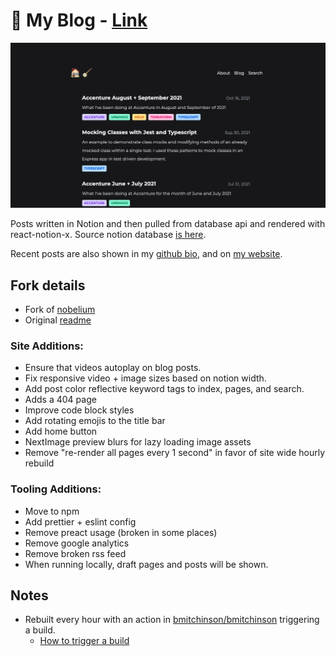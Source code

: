 # 📝 My Blog - [Link](https://blog.mitchinson.dev)

![](/screenshot.png)

Posts written in Notion and then pulled from database api and rendered with
react-notion-x. Source notion database [is here](https://bmitchinson.notion.site/9315f6e9736747a48431a5a3eb326c28?v=d1bfebbd34cb4f218416b31bd43548db).

Recent posts are also shown in my [github bio](https://github.com/bmitchinson), and on [my website](https://mitchinson.dev).

## Fork details

- Fork of [nobelium](https://github.com/craigary/nobelium)
- Original [readme](/nobelium_readme.md)

### Site Additions:

- Ensure that videos autoplay on blog posts.
- Fix responsive video + image sizes based on notion width.
- Add post color reflective keyword tags to index, pages, and search.
- Adds a 404 page
- Improve code block styles
- Add rotating emojis to the title bar
- Add home button
- NextImage preview blurs for lazy loading image assets
- Remove "re-render all pages every 1 second" in favor of site wide hourly rebuild

### Tooling Additions:

- Move to npm
- Add prettier + eslint config
- Remove preact usage (broken in some places)
- Remove google analytics
- Remove broken rss feed
- When running locally, draft pages and posts will be shown.

## Notes

- Rebuilt every hour with an action in [bmitchinson/bmitchinson](github.com/bmitchinson/bmitchinson)
  triggering a build.
  - [How to trigger a build](https://benborgers.com/posts/vercel-schedule)
